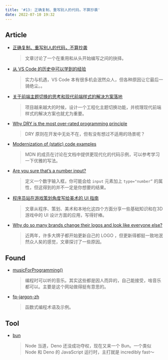 ```yaml
---
title: '#13: 正确复制、重写别人的代码，不算抄袭'
date: 2022-07-10 19:32
---
```


## Article

- [正确复制、重写别人的代码，不算抄袭](https://mp.weixin.qq.com/s/V_8rBIFtAG870oo0qV8Asw)
  
    > 文章讨论了一个在重用和从头开始编写之间的抉择。
    
    
    
- [从 VS Code 的历史中可以学到的经验](https://mp.weixin.qq.com/s/FEYkzmIUCTfkc1HMza-A_w)
  
    > 实力与机遇，VS Code 本有很多机会泯然众人，但各种原因让它最后一骑绝尘。。
    
    
    
- [关于前端主题切换的思考和现代前端样式的解决方案落地](https://juejin.cn/post/7106702604024938503)
  
    > 项目越来越大的时候，设计一个工程化主题切换功能，并梳理现代前端样式的解决方案也就尤为重要。
    


- [Why DRY is the most over-rated programming principle](https://gordonc.bearblog.dev/dry-most-over-rated-programming-principle/)
  
    > DRY 原则在开发中无处不在，但有没有想过不适用的场景呢？
    
    
    
- [Modernization of (static) code examples](https://github.com/orgs/mdn/discussions/143)
  
    > MDN 的成员在讨论在文档中提供更现代化的代码示例，可以参考学习一下优雅的写法。
    
    
    
- [Are you sure that’s a number input?](https://kilianvalkhof.com/2022/css-html/are-you-sure-thats-a-number-input/)
  
    > 定义一个数字输入框，你可能会给 `input` 元素加上 `type="number”` 的属性，但这得到的并不一定是你想要的结果。
    


- [程序员站在游戏策划角度写给美术的 UI 指南](https://www.gcores.com/articles/153030)
  
    > 文章从程序、策划、美术和本地化这四个方面分享一些基础知识和在3D游戏中的 UI 设计方面的应用，写得好棒。
    
    
    
- [Why do so many brands change their logos and look like everyone else?](https://velvetshark.com/articles/why-do-brands-change-their-logos-and-look-like-everyone-else)
  
    > 近两年，许多大牌子都开始更新自己的 LOGO ，但更新得都挺一致地泯然众人矣的感觉，文章探讨了一些原因。
    
    

## Found

- [musicForProgramming()](https://musicforprogramming.net/latest/)
  
    > 编程时可以听的音乐。其实这些都是因人而异的，自己能接受，啥音乐都可以。主要是这个网站做得挺有意思的。
    
    
    
- [fp-jargon-zh](https://github.com/shfshanyue/fp-jargon-zh)
  
    > 函数式编程术语及示例。
    
    

## Tool

- [bun](https://github.com/Jarred-Sumner/bun)
  
    > Node 当道，Deno 还没成功夺权，现在又来一个 Bun。一个类似 Node 和 Deno 的 JavaScript 运行时，主打就是 incredibly fast～